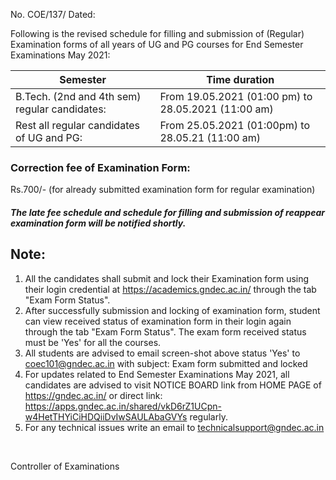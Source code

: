 

No. COE/137/								                     Dated:

Following is the revised schedule for filling and submission of (Regular) Examination forms of all years of UG and PG courses for End Semester Examinations May 2021:

| Semester | Time duration |
|---|---|
| B.Tech. (2nd and 4th sem) regular  candidates: | From 19.05.2021 (01:00 pm) to 28.05.2021 (11:00 am) |
| Rest all regular candidates of UG and PG: | From 25.05.2021 (01:00pm) to 28.05.21 (11:00 am) |

### Correction fee of Examination Form:

Rs.700/- (for already submitted examination form for regular examination)

##### The late fee schedule and schedule for filling and submission of reappear examination form will be notified shortly.

## Note:

1. All the candidates shall submit and lock their Examination form using their login credential at https://academics.gndec.ac.in/ through the tab "Exam Form Status".
1. After successfully submission and locking of examination form, student can view received status of examination form in their login again through the tab "Exam Form Status". The exam form received status must be 'Yes' for all the courses.
1. All students are advised to email screen-shot above status 'Yes' to coec101@gndec.ac.in with subject: Exam form submitted and locked
1. For updates related to End Semester Examinations May 2021, all candidates are advised to visit NOTICE BOARD link from HOME PAGE of https://gndec.ac.in/ or direct link:  https://apps.gndec.ac.in/shared/vkD6rZ1UCpn-w4HetTHYiCiHDQiiDvIwSAULAbaGVYs regularly.
1. For any technical issues write an email to technicalsupport@gndec.ac.in


</BR>

Controller of Examinations
